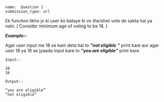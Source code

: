 ```ngMeta
name:  Question 1
submission_type: url
```

Ek function likho jo ki user ko bataye ki vo (he/she) vote de sakta hai ya nahi.
( Consider minimum age of voting to be 18. )


***Example:-***

Agar user input me 18 se kam deta hai to ***“not eligible “***
print kare aur agar user 18 ya 18 se jyaada input kare to 
***“you are eligible”***
print kare.



`Input:- `

```
18
16
 ```

`Output:- `

```
“you are eligible”
“not eligible”
 ```


